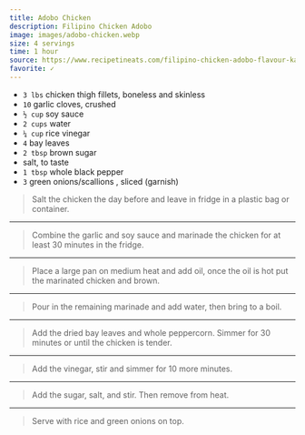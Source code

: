 ```yaml
---
title: Adobo Chicken
description: Filipino Chicken Adobo
image: images/adobo-chicken.webp
size: 4 servings
time: 1 hour
source: https://www.recipetineats.com/filipino-chicken-adobo-flavour-kapow/
favorite: ✓
---
```


* `3 lbs` chicken thigh fillets, boneless and skinless
* `10` garlic cloves, crushed
* `½ cup` soy sauce
* `2 cups` water
* `¼ cup` rice vinegar
* `4` bay leaves
* `2 tbsp` brown sugar
* salt, to taste
* `1 tbsp` whole black pepper
* `3` green onions/scallions , sliced (garnish)

> Salt the chicken the day before and leave in fridge in a plastic bag or container.

---

> Combine the garlic and soy sauce and marinade the chicken for at least 30 minutes in the fridge.

---

> Place a large pan on medium heat and add oil, once the oil is hot put the marinated chicken and brown.

---

> Pour in the remaining marinade and add water, then bring to a boil.

---

> Add the dried bay leaves and whole peppercorn. Simmer for 30 minutes or until the chicken is tender.

---

> Add the vinegar, stir and simmer for 10 more minutes.

---

> Add the sugar, salt, and stir. Then remove from heat.

---

> Serve with rice and green onions on top.
